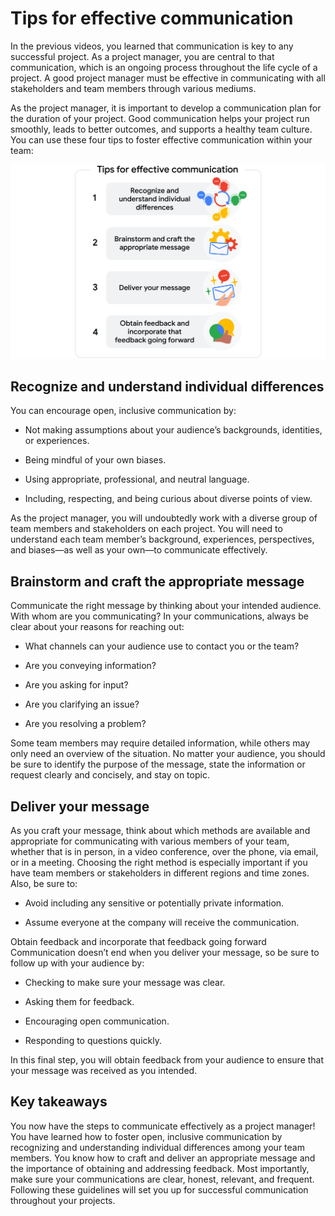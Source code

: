 # Tips for effective communication
In the previous videos, you learned that communication is key to any successful project. As a project manager, you are central to that communication, which is an ongoing process throughout the life cycle of a project. A good project manager must be effective in communicating with all stakeholders and team members through various mediums.

As the project manager, it is important to develop a communication plan for the duration of your project. Good communication helps your project run smoothly, leads to better outcomes, and supports a healthy team culture. You can use these four tips to foster effective communication within your team: 

![tips](./images/c3-w5-r1.png)

## Recognize and understand individual differences
You can encourage open, inclusive communication by:

* Not making assumptions about your audience’s backgrounds, identities, or experiences. 

* Being mindful of your own biases.

* Using appropriate, professional, and neutral language.

* Including, respecting, and being curious about diverse points of view.

As the project manager, you will undoubtedly work with a diverse group of team members and stakeholders on each project. You will need to understand each team member’s background, experiences, perspectives, and biases—as well as your own—to  communicate effectively. 

## Brainstorm and craft the appropriate message
Communicate the right message by thinking about your intended audience. With whom are you communicating? In your communications, always be clear about your reasons for reaching out:

* What channels can your audience use to contact you or the team? 

* Are you conveying information?

* Are you asking for input?

* Are you clarifying an issue?

* Are you resolving a problem?

Some team members may require detailed information, while others may only need an overview of the situation. No matter your audience, you should be sure to identify the purpose of the message, state the information or request clearly and concisely, and stay on topic. 

## Deliver your message
As you craft your message, think about which methods are available and appropriate for communicating with various members of your team, whether that is in person, in a video conference, over the phone, via email, or in a meeting. Choosing the right method is especially important if you have team members or stakeholders in different regions and time zones. Also, be sure to:

* Avoid including any sensitive or potentially private information. 

* Assume everyone at the company will receive the communication.

Obtain feedback and incorporate that feedback going forward
Communication doesn’t end when you deliver your message, so be sure to follow up with your audience by:

* Checking to make sure your message was clear.

* Asking them for feedback.

* Encouraging open communication.

* Responding to questions quickly.

In this final step, you will obtain feedback from your audience to ensure that your message was received as you intended. 

## Key takeaways
You now have the steps to communicate effectively as a project manager! You have learned how to foster open, inclusive communication by recognizing and understanding individual differences among your team members. You know how to craft and deliver an appropriate message and the importance of obtaining and addressing feedback. Most importantly, make sure your communications are clear, honest, relevant, and frequent. Following these guidelines will set you up for successful communication throughout your projects. 

